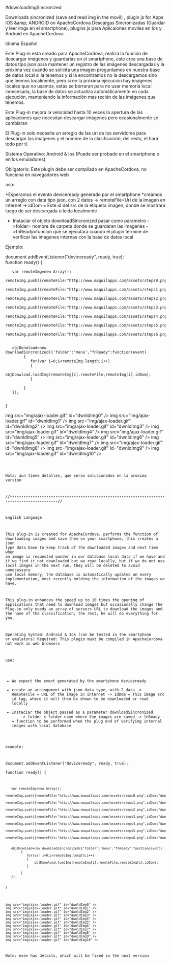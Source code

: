 #downloadImgSincronized

Downloads sincronized (save and read img in the movil) , plugin js for Apps IOS &amp;amp; ANDROID on ApacheCordova
Descargas Sincronizadas (Guardar y leer imgs en el smartphone), plugins js para Aplicaiones moviles en Ios y Android en ApacheCordova


Idioma Español

Este Plug-in esta creado para ApacheCordova, realiza la función de descargar imágenes y guardarlas en el smartphone, este crea una base de datos tipo json para mantener un registro de las imágenes descargadas y la próxima vez cuando se solicita una imagen preguntamos en nuestra base de datos local si la tenemos y si la encontramos no la descargamos sino que leemos localmente, pero si en la próxima ejecución hay imágenes locales que no usamos, estas se borraran para no usar memoria local innecesaria, la base de datos se actualiza automáticamente en cada ejecución, manteniendo la información mas recién de las imágenes que tenemos.

Este Plug-in mejora la velocidad hasta 10 veces la apertura de las aplicaciones que necesitan descargar imágenes pero ocasionalmente se cambiaran 

 El Plug-in solo necesita un arreglo de las url de los servidores para descargar las imagenes y el nombre de la clasificación;  del resto, el hará todo por ti.


Sistema Operativo: Android & Ios (Puede ser probado en el smartphone o en los emuladores)

Obligatorio: Este plugin debe ser compilado en ApacheCordova, no funciona  en navegadores web

uso:

*Esperamos el evento deviceready generado por el smartphone 
*creamos un arreglo con data tipo json, con 2 datos
	-> remoteFile=Url de la imagen en internet
	-> idDom = Este id del src de la etiqueta imagen, donde se mostrara luego de ser descargada o leida localmente
* Instaciar el objeto downloadSincronized pasar como parametro 
    ->folder= nombre de carpeta donde se guardaran las imagenes 
	->fnReady=funcion que se ejecutara cuando el plugin termine de verificar las imagenes internas con la base de datos local

Ejemplo:



document.addEventListener("deviceready", ready, true);  
    function ready() {


       var remoteImg=new Array();
       remoteImg.push({remoteFile:"http://www.maquilapps.com/assets/steps0.png",idDom:"dwnldImg0"});
       remoteImg.push({remoteFile:"http://www.maquilapps.com/assets/steps1.png",idDom:"dwnldImg1"});
       remoteImg.push({remoteFile:"http://www.maquilapps.com/assets/steps2.png",idDom:"dwnldImg2"});
       remoteImg.push({remoteFile:"http://www.maquilapps.com/assets/steps3.png",idDom:"dwnldImg3"});
       remoteImg.push({remoteFile:"http://www.maquilapps.com/assets/steps4.png",idDom:"dwnldImg4"});
       remoteImg.push({remoteFile:"http://www.maquilapps.com/assets/steps5.png",idDom:"dwnldImg5"});
       remoteImg.push({remoteFile:"http://www.maquilapps.com/assets/steps6.png",idDom:"dwnldImg6"});
       
       
       objDonwload=new downloadSincronized({'folder':'menu',"fnReady":function(event)
       		{
	           for(var i=0;i<remoteImg.length;i++)
	           {
	        	   objDonwload.loadImg(remoteImg[i].remoteFile,remoteImg[i].idDom);
	           }
                    
       		}
       });
       
        
    }
    



   img src="img/ajax-loader.gif" id="dwnldImg0" />
   img src="img/ajax-loader.gif" id="dwnldImg1" />
   img src="img/ajax-loader.gif" id="dwnldImg2" />
   img src="img/ajax-loader.gif" id="dwnldImg3" />
   img src="img/ajax-loader.gif" id="dwnldImg4" />
   img src="img/ajax-loader.gif" id="dwnldImg5" />
   img src="img/ajax-loader.gif" id="dwnldImg6" />
   img src="img/ajax-loader.gif" id="dwnldImg7" />
   img src="img/ajax-loader.gif" id="dwnldImg8" />
   img src="img/ajax-loader.gif" id="dwnldImg9" />
   img src="img/ajax-loader.gif" id="dwnldImg10" />
    
 
 
<code/>

Nota: aun tiene detalles, que seran solucionados en la proxima version


/**/-------------------------------------------------------------------------------------------/**/


English Language

This plug-in is created for ApacheCordova, performs the function of downloading images and save them on your smartphone, this creates a json type data base to keep track of the downloaded images and next time when an image is requested wonder in our database local data if we have and if we find it not downloaded but we read locally, but if we do not use local images in the next run, they will be deleted to avoid unnecessary use local memory, the database is automatically updated on every implementation, most recently holding the information of the images we have.


This plug-in enhances the speed up to 10 times the opening of applications that need to download images but occasionally change
The Plug-in only needs an array of servers URL to download the images and the name of the classification; the rest, he will do everything for you.


Operating System: Android & Ios (can be tested in the smartphone or emulators)
Required: This plugin must be compiled in ApacheCordova not work in web browsers


use:

* We expect the event generated by the smartphone deviceready
* create an arrangement with json data type, with 2 data
	-> RemoteFile = URL of the image in internet
	-> IdDom = This image src id tag, where it will then be shown to be downloaded or read locally
* Instaciar the object passed as a parameter downloadSincronized
    -> folder = folder name where the images are saved
	-> fnReady = function to be performed when the plug end of verifying internal images with local database

example:



document.addEventListener("deviceready", ready, true);  
    function ready() {


       var remoteImg=new Array();
       remoteImg.push({remoteFile:"http://www.maquilapps.com/assets/steps0.png",idDom:"dwnldImg0"});
       remoteImg.push({remoteFile:"http://www.maquilapps.com/assets/steps1.png",idDom:"dwnldImg1"});
       remoteImg.push({remoteFile:"http://www.maquilapps.com/assets/steps2.png",idDom:"dwnldImg2"});
       remoteImg.push({remoteFile:"http://www.maquilapps.com/assets/steps3.png",idDom:"dwnldImg3"});
       remoteImg.push({remoteFile:"http://www.maquilapps.com/assets/steps4.png",idDom:"dwnldImg4"});
       remoteImg.push({remoteFile:"http://www.maquilapps.com/assets/steps5.png",idDom:"dwnldImg5"});
       remoteImg.push({remoteFile:"http://www.maquilapps.com/assets/steps6.png",idDom:"dwnldImg6"});
       
       
       objDonwload=new downloadSincronized({'folder':'menu',"fnReady":function(event)
       		{
	           for(var i=0;i<remoteImg.length;i++)
	           {
	        	   objDonwload.loadImg(remoteImg[i].remoteFile,remoteImg[i].idDom);
	           }
                    
       		}
       });
       
        
    }
    



    img src="img/ajax-loader.gif" id="dwnldImg0" />
    img src="img/ajax-loader.gif" id="dwnldImg1" />
    img src="img/ajax-loader.gif" id="dwnldImg2" />
    img src="img/ajax-loader.gif" id="dwnldImg3" />
    img src="img/ajax-loader.gif" id="dwnldImg4" />
    img src="img/ajax-loader.gif" id="dwnldImg5" />
    img src="img/ajax-loader.gif" id="dwnldImg6" />
    img src="img/ajax-loader.gif" id="dwnldImg7" />
    img src="img/ajax-loader.gif" id="dwnldImg8" />
    img src="img/ajax-loader.gif" id="dwnldImg9" />
    img src="img/ajax-loader.gif" id="dwnldImg10" />
    



Note: even has details, which will be fixed in the next version

